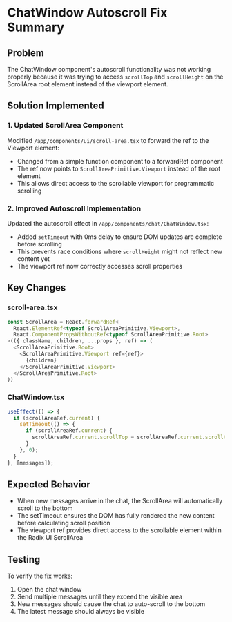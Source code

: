 # ChatWindow Autoscroll Fix Summary

## Problem
The ChatWindow component's autoscroll functionality was not working properly because it was trying to access `scrollTop` and `scrollHeight` on the ScrollArea root element instead of the viewport element.

## Solution Implemented

### 1. Updated ScrollArea Component
Modified `/app/components/ui/scroll-area.tsx` to forward the ref to the Viewport element:
- Changed from a simple function component to a forwardRef component
- The ref now points to `ScrollAreaPrimitive.Viewport` instead of the root element
- This allows direct access to the scrollable viewport for programmatic scrolling

### 2. Improved Autoscroll Implementation
Updated the autoscroll effect in `/app/components/chat/ChatWindow.tsx`:
- Added `setTimeout` with 0ms delay to ensure DOM updates are complete before scrolling
- This prevents race conditions where `scrollHeight` might not reflect new content yet
- The viewport ref now correctly accesses scroll properties

## Key Changes

### scroll-area.tsx
```typescript
const ScrollArea = React.forwardRef<
  React.ElementRef<typeof ScrollAreaPrimitive.Viewport>,
  React.ComponentPropsWithoutRef<typeof ScrollAreaPrimitive.Root>
>(({ className, children, ...props }, ref) => (
  <ScrollAreaPrimitive.Root>
    <ScrollAreaPrimitive.Viewport ref={ref}>
      {children}
    </ScrollAreaPrimitive.Viewport>
  </ScrollAreaPrimitive.Root>
))
```

### ChatWindow.tsx
```typescript
useEffect(() => {
  if (scrollAreaRef.current) {
    setTimeout(() => {
      if (scrollAreaRef.current) {
        scrollAreaRef.current.scrollTop = scrollAreaRef.current.scrollHeight;
      }
    }, 0);
  }
}, [messages]);
```

## Expected Behavior
- When new messages arrive in the chat, the ScrollArea will automatically scroll to the bottom
- The setTimeout ensures the DOM has fully rendered the new content before calculating scroll position
- The viewport ref provides direct access to the scrollable element within the Radix UI ScrollArea

## Testing
To verify the fix works:
1. Open the chat window
2. Send multiple messages until they exceed the visible area
3. New messages should cause the chat to auto-scroll to the bottom
4. The latest message should always be visible